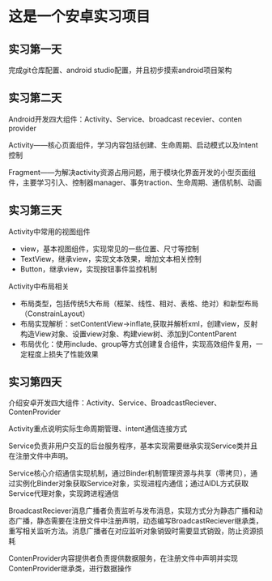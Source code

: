 # 这是一个安卓实习项目
## 实习第一天
完成git仓库配置、android studio配置，并且初步摸索android项目架构



## 实习第二天

Android开发四大组件：Activity、Service、broadcast recevier、conten provider

Activity——核心页面组件，学习内容包括创建、生命周期、启动模式以及Intent控制

Fragment——为解决activity资源占用问题，用于模块化界面开发的小型页面组件，主要学习引入、控制器manager、事务traction、生命周期、通信机制、动画





## 实习第三天

Activity中常用的视图组件

- view，基本视图组件，实现常见的一些位置、尺寸等控制
- TextView，继承view，实现文本效果，增加文本相关控制
- Button，继承view，实现按钮事件监控机制



Activity中布局相关

- 布局类型，包括传统5大布局（框架、线性、相对、表格、绝对）和新型布局（ConstrainLayout）
- 布局实现解析：setContentView->inflate,获取并解析xml，创建view，反射构造View对象、设置view对象、构建view树、添加到ContentParent
- 布局优化：使用include、group等方式创建复合组件，实现高效组件复用，一定程度上损失了性能效果





## 实习第四天

介绍安卓开发四大组件：Activity、Service、BroadcastReciever、ContenProvider

Activity重点说明实际生命周期管理、intent通信连接方式

Service负责非用户交互的后台服务程序，基本实现需要继承实现Service类并且在注册文件中声明。

Service核心介绍通信实现机制，通过Binder机制管理资源与共享（零拷贝），通过实例化Binder对象获取Service对象，实现进程内通信；通过AIDL方式获取Service代理对象，实现跨进程通信

BroadcastReciever消息广播者负责监听与发布消息，实现方式分为静态广播和动态广播，静态需要在注册文件中注册声明，动态编写BroadcastReciever继承类，重写相关监听方法。消息广播者在对应监听对象销毁时需要显式销毁，防止资源损耗

ContenProvider内容提供者负责提供数据服务，在注册文件中声明并实现ContenProvider继承类，进行数据操作







